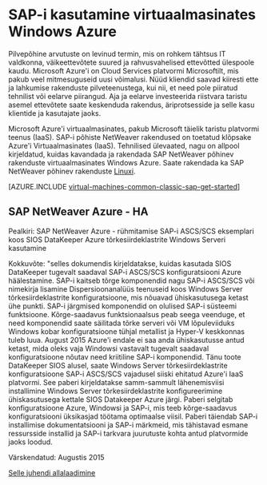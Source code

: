 <properties
   pageTitle="SAP-i kasutamine Windows virtuaalmasinates | Microsoft Azure'i"
   description="Tühjenda Windows virtuaalmasinates (VM) Microsoft Azure SAP-i kasutamise kohta"
   services="virtual-machines-windows,virtual-network,storage"
   documentationCenter="saponazure"
   authors="MSSedusch"
   manager="timlt"
   editor=""
   tags="azure-service-management"
   keywords=""/>
<tags
   ms.service="virtual-machines-windows"
   ms.devlang="NA"
   ms.topic="campaign-page"
   ms.tgt_pltfrm="vm-windows"
   ms.workload="na"
   ms.date="10/04/2016"
   ms.author="sedusch"/>

# <a name="using-sap-on-windows-virtual-machines-in-azure"></a>SAP-i kasutamine virtuaalmasinates Windows Azure

Pilvepõhine arvutuste on levinud termin, mis on rohkem tähtsus IT valdkonna, väikeettevõtete suured ja rahvusvahelised ettevõtted ülespoole kaudu. Microsoft Azure'i on Cloud Services platvormi Microsoftilt, mis pakub veel mitmesuguseid uusi võimalusi. Nüüd kliendid saavad kiiresti ette ja lahkumise rakenduste pilveteenustega, kui nii, et need pole piiratud tehnilist või eelarve piirangud. Aja ja eelarve investeerida riistvara taristu asemel ettevõtete saate keskenduda rakendus, äriprotsesside ja selle kasu klientide ja kasutajate jaoks.

Microsoft Azure'i virtuaalmasinates, pakub Microsoft täielik taristu platvormi teenus (IaaS). SAP-i põhiste NetWeaver rakendused on toetatud klõpsake Azure'i Virtuaalmasinates (IaaS). Tehnilised ülevaated, nagu on allpool kirjeldatud, kuidas kavandada ja rakendada SAP NetWeaver põhinev rakenduste virtuaalmasinates Windows Azure. Saate rakendada ka SAP NetWeaver põhinev rakenduste [Linuxi](virtual-machines-linux-classic-sap-get-started.md).

[AZURE.INCLUDE [virtual-machines-common-classic-sap-get-started](../../includes/virtual-machines-common-classic-sap-get-started.md)]

## <a name="sap-netweaver-on-azure---ha"></a>SAP NetWeaver Azure - HA

Pealkiri: SAP NetWeaver Azure - rühmitamise SAP-i ASCS/SCS eksemplari koos SIOS DataKeeper Azure tõrkesiirdeklastrite Windows Serveri kasutamine

Kokkuvõte: "selles dokumendis kirjeldatakse, kuidas kasutada SIOS DataKeeper tugevalt saadaval SAP-i ASCS/SCS konfiguratsiooni Azure häälestamine. SAP-i kaitseb tõrge komponendid nagu SAP-i ASCS/SCS või nimekirja lisamine Dispersioonanalüüs teenuseid koos Windows Server tõrkesiirdeklastrite konfiguratsioone, mis nõuavad ühiskasutusega ketast ühe punkti. SAP-i järgmised komponendid on olulised SAP-i süsteemi funktsioone. Kõrge-saadavus funktsionaalsus peab seega veenduge, et need komponendid saate säilitada tõrke serveri või VM lõpuleviiduks Windows kobar konfiguratsioone tühjal metallist ja Hyper-V keskkonnas tuleb luua. August 2015 Azure'i endale ei saa anda ühiskasutusse antud ketast, mida oleks vaja Windowsi vastavalt tugevalt saadaval konfiguratsioone nõutav need kriitiline SAP-i komponendid. Tänu toote DataKeeper SIOS alusel, saate Windows Server tõrkesiirdeklastrite konfiguratsioone SAP-i ASCS/SCS vajadusel siiski ehitatud Azure'i IaaS platvormi. See paberi kirjeldatakse samm-sammult lähenemisviisi installimine Windows Server tõrkesiirdeklastrite konfigureerimine ühiskasutusega kettale SIOS Datakeeper Azure järgi. Paberi selgitab konfiguratsioone Azure, Windowsi ja SAP-i, mis teeb kõrge-saadavus konfiguratsiooni üksikasjad töötama optimaalse viisil. Paberi täiendab SAP-i installimise dokumentatsiooni ja SAP-i märkmeid, mis tähistavad esmane ressursside installid ja SAP-i tarkvara juurutuste kohta antud platvormide jaoks loodud.

Värskendatud: Augustis 2015

[Selle juhendi allalaadimine](http://go.microsoft.com/fwlink/?LinkId=613056)
